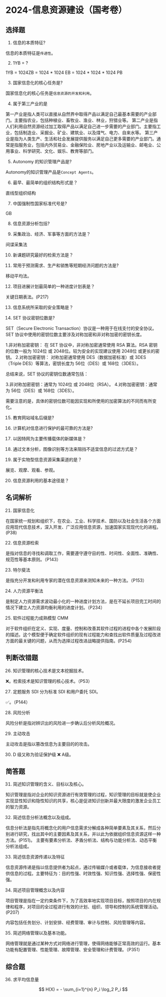# 2024-信息资源建设（国考卷）

## 选择题

1. 信息的本质特征?

信息的本质特征是`传递性`。

2. 1YB = ?

1YB =  1024ZB = 1024 * 1024 EB = 1024 * 1024 * 1024 PB

3. 国家信息化的核心任务是?

国家信息化的核心任务是`信息资源的开发和利用`。

4. 属于第三产业的是

第一产业是指人类可以直接从自然界中取得产品以满足自己最基本需要的产业部门。主要指农业，包括种植业、畜牧业、渔业、林业，狩猎业等。
第二产业是指人们利用自然资源经过加工取得产品以满足自己进一步需要的产业部门。主要指工业，包括制造业、采掘业、矿业、建筑业、以及煤气、电力、自来水等。
第三产业是指为人类生产、生活和社会发展提供服务以满足自己更多需要的产业部门。通常是指服务业，包括内外贸易业、金融保险业、房地产业以及运输业、邮电业、公用事业、科学研究、文化、娱乐、教育等部门。

5. Autonomy 的知识管理产品是?

Autonomy的知识管理产品是`Concept Agents`。

6. 最早、最简单的组织结构形式是？

直线型组织结构

7. 中国强制性国家标准代号是?

GB

8. 信息资源分析包括?

9. 采集政治、经济、军事等方面的方法是？

间谍采集法

10. 新课题研究最好的检索方法是？

11. 常用于预测需求、生产和销售等短期经济问题的方法是?

移动平均法。

12. 项目进展计划最简单的一种进度计划表是？

关键日期表法。(P217)

13. 信息系统所采取的安全策略是？

14. SET 协议密钥位数是?

SET（Secure Electronic Transaction）协议是一种用于在线支付的安全协议。SET 协议中使用的密钥位数主要涉及对称加密和非对称加密的密钥长度。

1.非对称加密密钥：
在 SET 协议中，非对称加密通常使用 RSA 算法。RSA 密钥的位数一般为 1024位 或 2048位。较为安全的实现建议使用 2048位 或更长的密钥。
2.对称加密密钥：
对称加密通常使用 DES（数据加密标准）或 3DES（Triple DES）等算法，密钥长度为 56位（DES）或 168位（3DES）。

总结来说，SET 协议的密钥位数通常包括：

3.非对称加密密钥：通常为 1024位 或 2048位（RSA）。
4.对称加密密钥：通常为 56位（DES）或 168位（3DES）。

需要注意的是，具体的密钥位数可能因实现和所使用的加密算法的不同而有所变化。

15. 教育网站域名后缀是?

16. 计算机对信息进行保护的最可靠的方法是?

17. 以因特网为主要传播载体的新媒体是？

18. 通过文本分析，图像识别等方法来阻挡不适宜信息的过滤方式是？

19. 属于实物型信息资源采集渠道的是？

展览、观摩、观看、参观。

20. 信息资源利用的基本途径是？

## 名词解析

21. 国家信息化

在国家统一规划和组织下，在农业、工业、科学技术、国防以及社会生活各个方面应用现代信息技术，深入开发、广泛应用信息资源，加速国家实现现代化的进程。(P38)

22. 信息资源检索

是指对信息的寻找和调取工作，需要遵守遵守目的性、时间性、全面性、准确性、规范性等基本原则。（P143）

23. 特尔斐法

是指充分开发和利用专家的潜在信息资源来测知未来的一种方法。（P153）

24. 人力资源平衡法

是制定人力资源需求波动最小化的一种进度计划方法，是在不延长项目完工时间的情况下建立人力资源均衡利用的进度计划。（P234）

25. 软件过程能力成熟模型 CMM

对于软件组织在定义、实现、度量、控制和改善其软件过程的进程中各个发展阶段的描述。这个模型便于确定软件组织的现有过程能力和查找出软件质量及过程改进方面的最关键的问题，从而为选择过程改进战略提供指南。(P254)

## 判断改错题

26. 知识管理的核心技术是文本挖掘技术。

❌。检索技术是知识管理的核心技术。（P53）

27. 定题服务 SDI 分为标准 SDI 和用户委托 SDI。

✅。（P144）

28. 风险分析

风险分析是指对辨识出的风险进一步确认后分析风险概况。

29. 主动攻击

主动攻击是指以篡改信息为主要目的的攻击。

30. D 级又称为验证保护级 ❌ A级。

## 简答题

31. 简述知识管理的含义、目标以及核心。

知识管理是指对企业的知识资源进行有效管理的过程，知识管理的目标就是使企业实现显性知识和隐性知识的共享，核心是促进知识创新并最大限度的激发企业员工的智力资源。

32. 简述信息分析法概念以及组成。

信息分析法是指先将概念化的用户信息需求分解成各种简单要素及其关系，然后分别进行研究，找出其中的主要因素及其关系，并以此为依据组织信息资源这样一种方法。(P151)。
主要有要素分析法、矛盾分析法、结构与功能分析法、动态平衡分析法组成。

33. 简述信息资源传递以及特征

信息资源传递是指以信息提供者为起点，通过传输媒介或者载体，为信息接收者提供信息的过程。主要特征为：目的性强、时效性强、知识性强、选择性强、保密性强。

34. 简述项目管理概念以及内容

项目管理是指在一定约束条件下，为了高效率地实现项目目标，按照项目的内在规律和程序，对项目的全过程进行有效的计划、组织、领导和控制的系统管理活动。(P207)

内容包括任务划分、计划安排、经费管理、审计与控制、风险管理等内容。

35. 简述网络管理以及基本功能。

网络管理就是通过某种方式对网络进行管理，使得网络能够正常高效的运行。基本功能有配置管理、性能管理、故障管理、安全管理和计费管理。（P351）

## 综合题

36. 求平均信息量

$$
H(X) = - \sum_{i=1}^{n} P_i \log_2 P_i
$$
